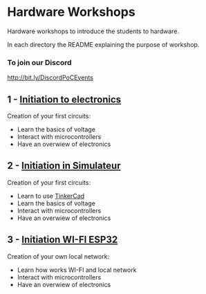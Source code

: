 # Hardware Workshops

Hardware workshops to introduce the students to hardware.  
  
In each directory the README explaining the purpose of workshop.

### To join our Discord

http://bit.ly/DiscordPoCEvents

## 1 - [Initiation to electronics](./1.Initiation)
Creation of your first circuits:
- Learn the basics of voltage
- Interact with microcontrollers
- Have an overwiew of electronics  
  
## 2 - [Initiation in Simulateur](./2.Simulateur)
Creation of your first circuits:
- Learn to use [TinkerCad](https://www.tinkercad.com/)
- Learn the basics of voltage
- Interact with microcontrollers
- Have an overwiew of electronics

## 3 - [Initiation WI-FI ESP32](./3.Wi-Fi_Esp32/README.md)
Creation of your own local network:
- Learn how works WI-FI and local network
- Interact with microcontrollers
- Have an overwiew of electronics
